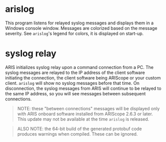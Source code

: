 # arislog

This program listens for relayed syslog messages and displays them in a Windows console window. Messages are colorized based on the message severity. See `arislog`'s legend for colors, it is displayed on start-up.

# syslog relay

ARIS initializes syslog relay upon a command connection from a PC. The syslog messages are relayed to the IP address of the client software initiating the connection, the client software being ARIScope or your custom client. `arislog` will show no syslog messages before that time. On disconnection, the syslog messages from ARIS will continue to be relayed to the same IP address, so you will see messages between subsequent connections.

> NOTE: these "between connections" messages will be displayed only with ARIS onboard software installed from ARIScope 2.6.3 or later. This update may not be available at the time `arislog` is released.

> ALSO NOTE: the 64-bit build of the generated protobuf code produces warnings when compiled. These can be ignored.
